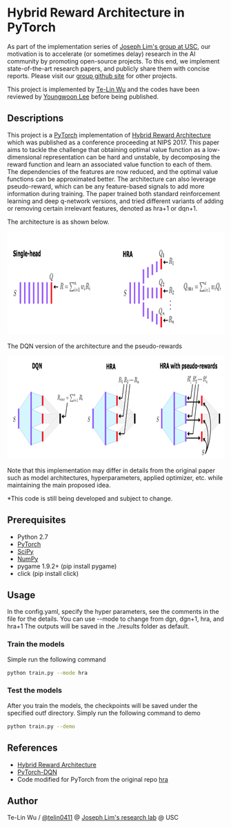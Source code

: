 # Hybrid Reward Architecture in PyTorch

As part of the implementation series of [Joseph Lim's group at USC](http://csail.mit.edu/~lim), our motivation is to accelerate (or sometimes delay) research in the AI community by promoting open-source projects. To this end, we implement state-of-the-art research papers, and publicly share them with concise reports. Please visit our [group github site](https://github.com/gitlimlab) for other projects.

This project is implemented by [Te-Lin Wu](https://github.com/telin0411) and the codes have been reviewed by [Youngwoon Lee](https://github.com/youngwoon) before being published.

## Descriptions
This project is a [PyTorch](http://pytorch.org) implementation of [Hybrid Reward Architecture](https://arxiv.org/abs/1706.04208) which was published as a conference proceeding at NIPS 2017. This paper aims to tackle the challenge that obtaining optimal value function as a low-dimensional representation can be hard and unstable, by decomposing the reward function and learn an associated value function to each of them. The dependencies of the features are now reduced, and the optimal value functions can be approximated better. The architecture can also leverage pseudo-reward, which can be any feature-based signals to add more information during training. The paper trained both standard reinforcement learning and deep q-network versions, and tried different variants of adding or removing certain irrelevant features, denoted as hra+1 or dqn+1.

The architecture is as shown below.
<p align="center">
    <img src="figs/hra_archi1.png" height="240" width="720">
</p>

The DQN version of the architecture and the pseudo-rewards
<p align="center">
    <img src="figs/hra_archi2.png" height="240" width="720">
</p>


Note that this implementation may differ in details from the original paper such as model architectures, hyperparameters, applied optimizer, etc. while maintaining the main proposed idea.


\*This code is still being developed and subject to change.

## Prerequisites

- Python 2.7
- [PyTorch](http://pytorch.org)
- [SciPy](http://www.scipy.org/install.html)
- [NumPy](http://www.numpy.org/)
- pygame 1.9.2+ (pip install pygame)
- click (pip install click)

## Usage
In the config.yaml, specify the hyper parameters, see the comments in the file for the details.
You can use --mode to change from dgn, dgn+1, hra, and hra+1
The outputs will be saved in the ./results folder as default.

### Train the models
Simple run the following command
```bash
python train.py --mode hra
```

### Test the models
After you train the models, the checkpoints will be saved under the specified outf directory.
Simply run the following command to demo
```bash
python train.py --demo
```

## References
- [Hybrid Reward Architecture](https://arxiv.org/abs/1706.04208)
- [PyTorch-DQN](https://github.com/transedward/pytorch-dqn)
- Code modified for PyTorch from the original repo [hra](https://github.com/Maluuba/hra)

## Author

Te-Lin Wu / [@telin0411](https://github.com/telin0411) @ [Joseph Lim's research lab](https://github.com/gitlimlab) @ USC
